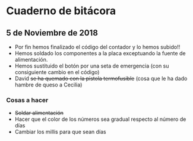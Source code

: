 # Cuaderno de bitácora

## 5 de Noviembre de 2018

* Por fin hemos finalizado el código del contador y lo hemos subido!!
* Hemos soldado los componentes a la placa exceptuando la fuente de alimentación.
* Hemos sustituido el botón por una seta de emergencia (con su consiguiente cambio en el código)
* David ~~se ha quemado con la pistola termofusible~~  (cosa que le ha dado hambre de queso a Cecilia)

### Cosas a hacer

  - ~~Soldar alimentación~~
  - Hacer que el color de los números sea gradual respecto al número de días
  - Cambiar los millis para que sean días
  
